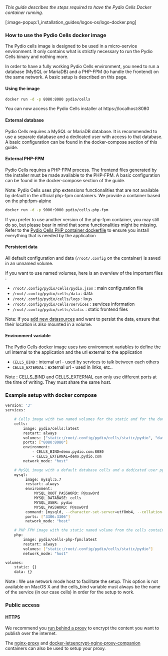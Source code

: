 _This guide describes the steps required to have the Pydio Cells Docker container running._

[:image-popup:1_installation_guides/logos-os/logo-docker.png]

### How to use the Pydio Cells docker image

The Pydio cells image is designed to be used in a micro-service environment. It only contains what is strictly necessary to run the Pydio Cells binary and nothing more.

In order to have a fully working Pydio Cells environment, you need to run a database (MySQL or MariaDB) and a PHP-FPM (to handle the frontend) on the same network. A basic setup is described on this page.

#### Using the image

```sh
docker run -d -p 8080:8080 pydio/cells
```

You can now access the Pydio Cells installer at https://localhost:8080

#### External database

Pydio Cells requires a MySQL or MariaDB database. It is recommended to use a separate database and a dedicated user with access to that database. A basic configuration can be found in the docker-compose section of this guide.

#### External PHP-FPM

Pydio Cells requires a PHP-FPM process. The frontend files generated by the installer must be made available to the PHP-FPM. A basic configuration can be found in the docker-compose section of the guide.

Note: Pydio Cells uses php extensions functionalities that are not available by default in the official php-fpm containers. We provide a container based on the php:fpm-alpine

```sh
docker run -d -p 9000:9000 pydio/cells-php-fpm
```

If you prefer to use another version of the php-fpm container, you may still do so, but please bear in mind that some functionalities might be missing. Refer to the [Pydio Cells PHP container dockerfile](https://github.com/pydio/cells/blob/master/tools/docker/cells-php-fpm/Dockerfile) to ensure you install everything that is needed by the application 

#### Persistent data

All default configuration and data (`/root/.config` on the container) is saved in an unnamed volume.

If you want to use named volumes, here is an overview of the important files :

- `/root/.config/pydio/cells/pydio.json` : main configuration file
- `/root/.config/pydio/cells/data` : data
- `/root/.config/pydio/cells/logs` : logs
- `/root/.config/pydio/cells/services` : services information
- `/root/.config/pydio/cells/static` : static frontend files

Note: If you [add new datasources](https://pydio.com/fr/docs/cells/v1/managing-datasources) and want to persist the data, ensure that their location is also mounted in a volume.

#### Environment variable

The Pydio Cells docker image uses two environment variables to define the url internal to the application and the url external to the application

- `CELLS_BIND` : internal url - used by services to talk between each others
- `CELLS_EXTERNAL` : external url - used in links, etc..

Note : CELLS_BIND and CELLS_EXTERNAL can only use different ports at the time of writing. They must share the same host.

### Example setup with docker compose

```sh
version: '3'
services:

    # Cells image with two named volumes for the static and for the data
    cells:
        image: pydio/cells:latest
        restart: always
        volumes: ["static:/root/.config/pydio/cells/static/pydio", "data:/root/.config/pydio/cells/data"]
        ports: ["8080:8080"]
        environment:
            - CELLS_BIND=demo.pydio.com:8080
            - CELLS_EXTERNAL=demo.pydio.com
        network_mode: "host"

    # MySQL image with a default database cells and a dedicated user pydio
    mysql:
         image: mysql:5.7
         restart: always
         environment:
             MYSQL_ROOT_PASSWORD: P@ssw0rd
             MYSQL_DATABASE: cells
             MYSQL_USER: pydio
             MYSQL_PASSWORD: P@ssw0rd
         command: [mysqld, --character-set-server=utf8mb4, --collation-server=utf8mb4_unicode_ci]
         ports: ["3306:3306"]
         network_mode: "host"

    # PHP FPM image with the static named volume from the cells container
    php:
        image: pydio/cells-php-fpm:latest
        restart: always
        volumes: ["static:/root/.config/pydio/cells/static/pydio"]
        network_mode: "host"

volumes:
    static: {}
    data: {}
```

Note : We use network mode host to facilitate the setup. This option is not available on MacOS X and the cells_bind variable must always be the name of the service (in our case cells) in order for the setup to work.

### Public access

#### HTTPS

We recommend you [run behind a proxy](https://pydio.com/fr/docs/cells/v1/run-behind-proxy) to encrypt the content you want to publish over the internet.

The [nginx-proxy](https://github.com/jwilder/nginx-proxy) and [docker-letsencrypt-nginx-proxy-companion](https://github.com/JrCs/docker-letsencrypt-nginx-proxy-companion) containers can also be used to setup your proxy.
